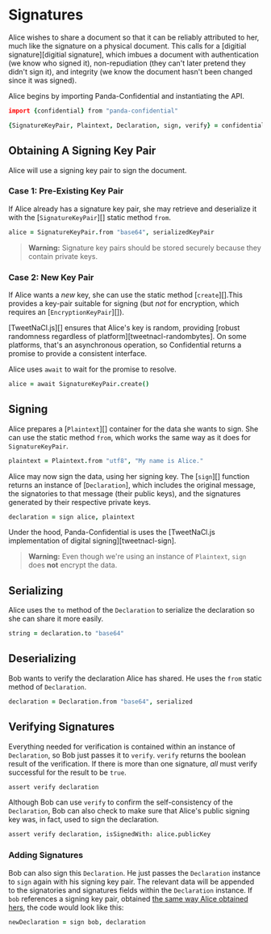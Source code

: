 # Signatures

Alice wishes to share a document so that it can be reliably attributed to her, much like the signature on a physical document. This calls for a [digitial signature][digitial signature], which imbues a document with authentication (we know who signed it), non-repudiation (they can't later pretend they didn't sign it), and integrity (we know the document hasn't been changed since it was signed).

Alice begins by importing Panda-Confidential and instantiating the API.

```coffeescript
import {confidential} from "panda-confidential"

{SignatureKeyPair, Plaintext, Declaration, sign, verify} = confidential()
```

## Obtaining A Signing Key Pair

Alice will use a signing key pair to sign the document.

### Case 1: Pre-Existing Key Pair

If Alice already has a signature key pair, she may retrieve and deserialize it with the [`SignatureKeyPair`][] static method `from`.

```coffeescript
alice = SignatureKeyPair.from "base64", serializedKeyPair
```

> **Warning:** Signature key pairs should be stored securely because they contain private keys.

### Case 2: New Key Pair

If Alice wants a _new_ key, she can use the static method [`create`][].This provides a key-pair suitable for signing (but _not_ for encryption, which requires an [`EncryptionKeyPair`][]).

[TweetNaCl.js][] ensures that Alice's key is random, providing [robust randomness regardless of platform][tweetnacl-randombytes]. On some platforms, that's an asynchronous operation, so Confidential returns a promise to provide a consistent interface.

Alice uses `await` to wait for the promise to resolve.

```coffeescript
alice = await SignatureKeyPair.create()
```

## Signing

Alice prepares a [`Plaintext`][] container for the data she wants to sign. She can use the static method `from`, which works the same way as it does for `SignatureKeyPair`.

```coffeescript
plaintext = Plaintext.from "utf8", "My name is Alice."
```

Alice may now sign the data, using her signing key. The [`sign`][] function returns an instance of [`Declaration`], which includes the original message, the signatories to that message (their public keys), and the signatures generated by their respective private keys.

```coffeescript
declaration = sign alice, plaintext
```

Under the hood, Panda-Confidential is uses the [TweetNaCl.js implementation of digital signing][tweetnacl-sign].

> **Warning:** Even though we're using an instance of `Plaintext`, `sign` does **not** encrypt the data.

## Serializing

Alice uses the `to` method of the `Declaration` to serialize the declaration so she can share it more easily.

```coffeescript
string = declaration.to "base64"
```

## Deserializing

Bob wants to verify the declaration Alice has shared. He uses the `from` static method of `Declaration`.


```coffeescript
declaration = Declaration.from "base64", serialized
```

## Verifying Signatures

Everything needed for verification is contained within an instance of `Declaration`, so Bob just passes it to `verify`. `verify` returns the boolean result of the verification. If there is more than one signature, _all_ must verify successful for the result to be `true`.

```coffeescript
assert verify declaration
```

Although Bob can use `verify` to confirm the self-consistency of the `Declaration`, Bob can also check to make sure that Alice's public signing key was, in fact, used to sign the declaration.

```coffeescript
assert verify declaration, isSignedWith: alice.publicKey
```

### Adding Signatures

Bob can also sign this `Declaration`. He just passes the `Declaration` instance to `sign` again with his signing key pair. The relevant data will be appended to the signatories and signatures fields within the `Declaration` instance. If `bob` references a signing key pair, obtained [the same way Alice obtained hers](#obtaining-a-signing-key-pair), the code would look like this:

```coffeescript
newDeclaration = sign bob, declaration
```

